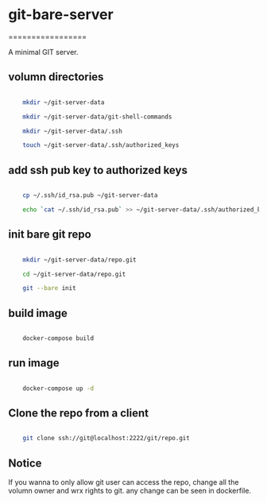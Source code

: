 # git-bare-server

=================

A minimal GIT server.

## volumn directories

```bash

    mkdir ~/git-server-data

    mkdir ~/git-server-data/git-shell-commands

    mkdir ~/git-server-data/.ssh

    touch ~/git-server-data/.ssh/authorized_keys

```

## add ssh pub key to authorized keys

```bash

    cp ~/.ssh/id_rsa.pub ~/git-server-data

    echo `cat ~/.ssh/id_rsa.pub` >> ~/git-server-data/.ssh/authorized_keys

```

## init bare git repo

```bash

    mkdir ~/git-server-data/repo.git

    cd ~/git-server-data/repo.git

    git --bare init

```

## build image

```bash

    docker-compose build

```

## run image

```bash

    docker-compose up -d

```

## Clone the repo from a client

```bash

    git clone ssh://git@localhost:2222/git/repo.git

```

## Notice

If you wanna to only allow git user can access the repo, change all the volumn owner and wrx rights to git. any change can be seen in dockerfile.
